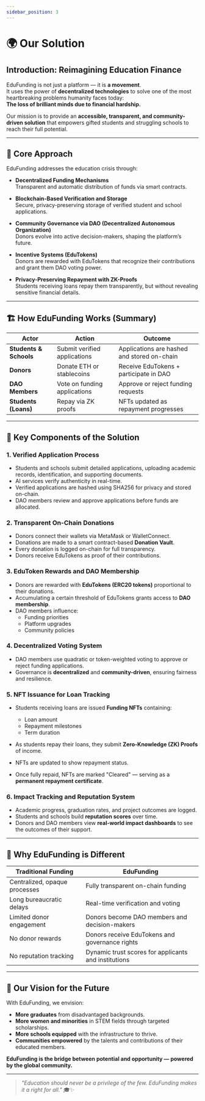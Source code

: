 ```yaml
---
sidebar_position: 3
---
```



# 🌍 Our Solution

## Introduction: Reimagining Education Finance

EduFunding is not just a platform — it is **a movement**.  
It uses the power of **decentralized technologies** to solve one of the most heartbreaking problems humanity faces today:  
**The loss of brilliant minds due to financial hardship.**

Our mission is to provide an **accessible, transparent, and community-driven solution** that empowers gifted students and struggling schools to reach their full potential.

---

## 🎯 Core Approach

EduFunding addresses the education crisis through:

- **Decentralized Funding Mechanisms**  
  Transparent and automatic distribution of funds via smart contracts.
- **Blockchain-Based Verification and Storage**  
  Secure, privacy-preserving storage of verified student and school applications.
- **Community Governance via DAO (Decentralized Autonomous Organization)**  
  Donors evolve into active decision-makers, shaping the platform’s future.

- **Incentive Systems (EduTokens)**  
  Donors are rewarded with EduTokens that recognize their contributions and grant them DAO voting power.

- **Privacy-Preserving Repayment with ZK-Proofs**  
  Students receiving loans repay them transparently, but without revealing sensitive financial details.

---

## 🏗️ How EduFunding Works (Summary)

| Actor                  | Action                       | Outcome                                     |
| ---------------------- | ---------------------------- | ------------------------------------------- |
| **Students & Schools** | Submit verified applications | Applications are hashed and stored on-chain |
| **Donors**             | Donate ETH or stablecoins    | Receive EduTokens + participate in DAO      |
| **DAO Members**        | Vote on funding applications | Approve or reject funding requests          |
| **Students (Loans)**   | Repay via ZK proofs          | NFTs updated as repayment progresses        |

---

## 🔎 Key Components of the Solution

### 1. Verified Application Process

- Students and schools submit detailed applications, uploading academic records, identification, and supporting documents.
- AI services verify authenticity in real-time.
- Verified applications are hashed using SHA256 for privacy and stored on-chain.
- DAO members review and approve applications before funds are allocated.

### 2. Transparent On-Chain Donations

- Donors connect their wallets via MetaMask or WalletConnect.
- Donations are made to a smart contract-based **Donation Vault**.
- Every donation is logged on-chain for full transparency.
- Donors receive EduTokens as proof of their contributions.

### 3. EduToken Rewards and DAO Membership

- Donors are rewarded with **EduTokens (ERC20 tokens)** proportional to their donations.
- Accumulating a certain threshold of EduTokens grants access to **DAO membership**.
- DAO members influence:
  - Funding priorities
  - Platform upgrades
  - Community policies

### 4. Decentralized Voting System

- DAO members use quadratic or token-weighted voting to approve or reject funding applications.
- Governance is **decentralized** and **community-driven**, ensuring fairness and resilience.

### 5. NFT Issuance for Loan Tracking

- Students receiving loans are issued **Funding NFTs** containing:

  - Loan amount
  - Repayment milestones
  - Term duration

- As students repay their loans, they submit **Zero-Knowledge (ZK) Proofs** of income.
- NFTs are updated to show repayment status.
- Once fully repaid, NFTs are marked "Cleared" — serving as a **permanent repayment certificate**.

### 6. Impact Tracking and Reputation System

- Academic progress, graduation rates, and project outcomes are logged.
- Students and schools build **reputation scores** over time.
- Donors and DAO members view **real-world impact dashboards** to see the outcomes of their support.

---

## 🚀 Why EduFunding is Different

| Traditional Funding           | EduFunding                                           |
| ----------------------------- | ---------------------------------------------------- |
| Centralized, opaque processes | Fully transparent on-chain funding                   |
| Long bureaucratic delays      | Real-time verification and voting                    |
| Limited donor engagement      | Donors become DAO members and decision-makers        |
| No donor rewards              | Donors receive EduTokens and governance rights       |
| No reputation tracking        | Dynamic trust scores for applicants and institutions |

---

## 🌟 Our Vision for the Future

With EduFunding, we envision:

- **More graduates** from disadvantaged backgrounds.
- **More women and minorities** in STEM fields through targeted scholarships.
- **More schools equipped** with the infrastructure to thrive.
- **Communities empowered** by the talents and contributions of their educated members.

**EduFunding is the bridge between potential and opportunity — powered by the global community.**

---

> _"Education should never be a privilege of the few. EduFunding makes it a right for all."_ 🎓✨
